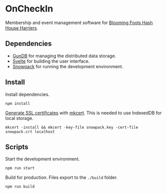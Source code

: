# OnCheckIn

Membership and event management software for [Blooming Fools Hash House Harriers](http://www.bfh3.com/).

## Dependencies

- [GunDB](https://gun.eco/) for managing the distributed data storage.
- [Svelte](https://svelte.dev/) for building the user interface.
- [Snowpack](https://www.snowpack.dev/) for running the development environment.

## Install

Install dependencies.

```
npm install
```

[Generate SSL certificates](https://www.snowpack.dev/guides/https-ssl-certificates) with [mkcert](https://github.com/FiloSottile/mkcert). This is needed to use IndexedDB for local storage.

```
mkcert -install && mkcert -key-file snowpack.key -cert-file snowpack.crt localhost
```

## Scripts

Start the development environment.

```
npm run start
```

Build for production. Files export to the `./build` folder.

```
npm run build
```
